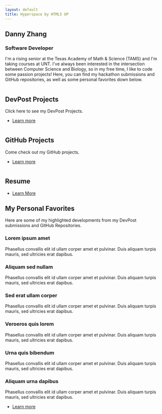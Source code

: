 ```yaml
---
layout: default
title: Hyperspace by HTML5 UP
---
```

<!-- Intro -->
<section id="intro" class="wrapper style1 fullscreen fade-up">
	<div class="inner">
		<h1>Danny Zhang</h1>
		<h3>Software Developer</h3>
		<p>I'm a rising senior at the Texas Academy of Math & Science (TAMS) and I'm taking courses at UNT. I've always been interested in the intersection between Computer Science and Biology, so in my free time, I like to code some passion projects! Here, you can find my hackathon submissions and GitHub repositories, as well as some personal favorites down below.</p>
	</div>
</section>

<!-- One -->
<section id="one" class="wrapper style2 spotlights">
	<section>
		<a href="#" class="image"><img src="../dannyzhang1020.github.io/images/dev-post-555431.png" alt="" data-position="center center" /></a>
		<div class="content">
			<div class="inner">
				<h2>DevPost Projects</h2>
				<p>Click here to see my DevPost Projects.</p>
				<ul class="actions">
					<li><a href="https://devpost.com/dannyzhangtx" class="button" target = "_blank">Learn more</a></li>
				</ul>
			</div>
		</div>
	</section>
	<section>
		<a href="#" class="image"><img src="../dannyzhang1020.github.io/images/resume-linkedin-computer-icons-social-media-social-networking-service-social-media-png-clip-art.png" alt="" data-position="top center" /></a>
		<div class="content">
			<div class="inner">
				<h2>GitHub Projects</h2>
				<p>Come check out my GitHub projects.</p>
				<ul class="actions">
					<li><a href="https://github.com/dannyzhang1020" class="button" target = "_blank">Learn more</a></li>
				</ul>
			</div>
		</div>
	</section>
	<section>
		<a href="#" class="image"><img src="../dannyzhang1020.github.io/images/cv_PNG44.png" alt="" data-position="25% 25%" /></a>
		<div class="content">
			<div class="inner">
				<h2>Resume</h2>
				<ul class="actions">
					<li><a href="../dannyzhang1020.github.io/images/DannyZhang_Resume.pdf" class="button" target = "_blank">Learn More</a></li>
				</ul>
			</div>
		</div>
	</section>
</section>

<!-- Two -->
<section id="two" class="wrapper style3 fade-up">
	<div class="inner">
		<h2>My Personal Favorites</h2>
		<p>Here are some of my highlighted developments from my DevPost submissions and GitHub Repositories.</p>
		<div class="features">
			<section>
				<span class="icon major fa-code"></span>
				<h3>Lorem ipsum amet</h3>
				<p>Phasellus convallis elit id ullam corper amet et pulvinar. Duis aliquam turpis mauris, sed ultricies erat dapibus.</p>
			</section>
			<section>
				<span class="icon major fa-lock"></span>
				<h3>Aliquam sed nullam</h3>
				<p>Phasellus convallis elit id ullam corper amet et pulvinar. Duis aliquam turpis mauris, sed ultricies erat dapibus.</p>
			</section>
			<section>
				<span class="icon major fa-cog"></span>
				<h3>Sed erat ullam corper</h3>
				<p>Phasellus convallis elit id ullam corper amet et pulvinar. Duis aliquam turpis mauris, sed ultricies erat dapibus.</p>
			</section>
			<section>
				<span class="icon major fa-desktop"></span>
				<h3>Veroeros quis lorem</h3>
				<p>Phasellus convallis elit id ullam corper amet et pulvinar. Duis aliquam turpis mauris, sed ultricies erat dapibus.</p>
			</section>
			<section>
				<span class="icon major fa-chain"></span>
				<h3>Urna quis bibendum</h3>
				<p>Phasellus convallis elit id ullam corper amet et pulvinar. Duis aliquam turpis mauris, sed ultricies erat dapibus.</p>
			</section>
			<section>
				<span class="icon major fa-diamond"></span>
				<h3>Aliquam urna dapibus</h3>
				<p>Phasellus convallis elit id ullam corper amet et pulvinar. Duis aliquam turpis mauris, sed ultricies erat dapibus.</p>
			</section>
		</div>
		<ul class="actions">
			<li><a href="#" class="button">Learn more</a></li>
		</ul>
	</div>
</section>
